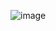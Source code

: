 ![image](https://github.com/UserQA07/Tallinn-Learning/assets/144763744/2c3de37c-8776-48a4-aac1-eb0fe9e980eb)
